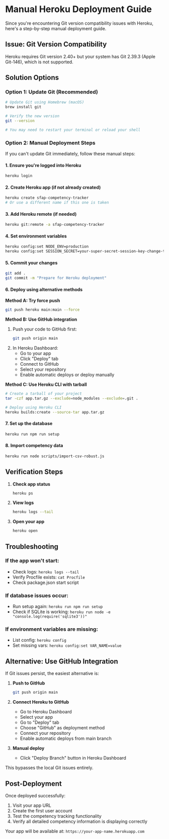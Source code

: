 # Manual Heroku Deployment Guide

Since you're encountering Git version compatibility issues with Heroku, here's a step-by-step manual deployment guide.

## Issue: Git Version Compatibility

Heroku requires Git version 2.40+ but your system has Git 2.39.3 (Apple Git-146), which is not supported.

## Solution Options

### Option 1: Update Git (Recommended)

```bash
# Update Git using Homebrew (macOS)
brew install git

# Verify the new version
git --version

# You may need to restart your terminal or reload your shell
```

### Option 2: Manual Deployment Steps

If you can't update Git immediately, follow these manual steps:

#### 1. Ensure you're logged into Heroku

```bash
heroku login
```

#### 2. Create Heroku app (if not already created)

```bash
heroku create sfap-competency-tracker
# Or use a different name if this one is taken
```

#### 3. Add Heroku remote (if needed)

```bash
heroku git:remote -a sfap-competency-tracker
```

#### 4. Set environment variables

```bash
heroku config:set NODE_ENV=production
heroku config:set SESSION_SECRET=your-super-secret-session-key-change-this-in-production
```

#### 5. Commit your changes

```bash
git add .
git commit -m "Prepare for Heroku deployment"
```

#### 6. Deploy using alternative methods

**Method A: Try force push**
```bash
git push heroku main:main --force
```

**Method B: Use GitHub integration**
1. Push your code to GitHub first:
   ```bash
   git push origin main
   ```
2. In Heroku Dashboard:
   - Go to your app
   - Click "Deploy" tab
   - Connect to GitHub
   - Select your repository
   - Enable automatic deploys or deploy manually

**Method C: Use Heroku CLI with tarball**
```bash
# Create a tarball of your project
tar -czf app.tar.gz --exclude=node_modules --exclude=.git .

# Deploy using Heroku CLI
heroku builds:create --source-tar app.tar.gz
```

#### 7. Set up the database

```bash
heroku run npm run setup
```

#### 8. Import competency data

```bash
heroku run node scripts/import-csv-robust.js
```

## Verification Steps

1. **Check app status**
   ```bash
   heroku ps
   ```

2. **View logs**
   ```bash
   heroku logs --tail
   ```

3. **Open your app**
   ```bash
   heroku open
   ```

## Troubleshooting

### If the app won't start:
- Check logs: `heroku logs --tail`
- Verify Procfile exists: `cat Procfile`
- Check package.json start script

### If database issues occur:
- Run setup again: `heroku run npm run setup`
- Check if SQLite is working: `heroku run node -e "console.log(require('sqlite3'))"`

### If environment variables are missing:
- List config: `heroku config`
- Set missing vars: `heroku config:set VAR_NAME=value`

## Alternative: Use GitHub Integration

If Git issues persist, the easiest alternative is:

1. **Push to GitHub**
   ```bash
   git push origin main
   ```

2. **Connect Heroku to GitHub**
   - Go to Heroku Dashboard
   - Select your app
   - Go to "Deploy" tab
   - Choose "GitHub" as deployment method
   - Connect your repository
   - Enable automatic deploys from main branch

3. **Manual deploy**
   - Click "Deploy Branch" button in Heroku Dashboard

This bypasses the local Git issues entirely.

## Post-Deployment

Once deployed successfully:

1. Visit your app URL
2. Create the first user account
3. Test the competency tracking functionality
4. Verify all detailed competency information is displaying correctly

Your app will be available at: `https://your-app-name.herokuapp.com`